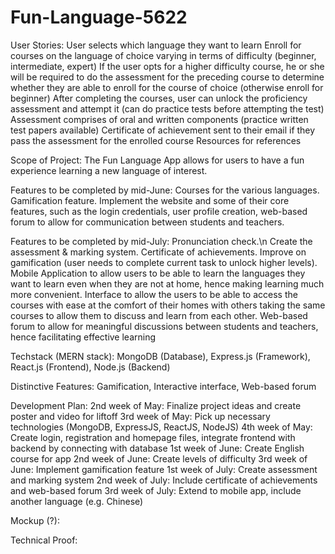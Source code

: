 # Fun-Language-5622
User Stories:
User selects which language they want to learn
Enroll for courses on the language of choice varying in terms of difficulty (beginner, intermediate, expert)
If the user opts for a higher difficulty course, he or she will be required to do the assessment for the preceding course to determine whether they are able to enroll for the course of choice (otherwise enroll for beginner)
After completing the courses, user can unlock the proficiency assessment and attempt it (can do practice tests before attempting the test)
Assessment comprises of oral and written components (practice written test papers available)
Certificate of achievement sent to their email if they pass the assessment for the enrolled course
Resources for references

Scope of Project:
The Fun Language App allows for users to have a fun experience learning a new language of interest.

Features to be completed by mid-June:
Courses for the various languages.
Gamification feature.
Implement the website and some of their core features, such as the login credentials, user profile creation, web-based forum to allow for communication between students and teachers.

Features to be completed by mid-July:
Pronunciation check.\n
Create the assessment & marking system.
Certificate of achievements.
Improve on gamification (user needs to complete current task to unlock higher levels).
Mobile Application to allow users to be able to learn the languages they want to learn even when they are not at home, hence making learning much more convenient.
Interface to allow the users to be able to access the courses with ease at the comfort of their homes with others taking the same courses to allow them to discuss and learn from each other.
Web-based forum to allow for meaningful discussions between students and teachers, hence facilitating effective learning

Techstack (MERN stack):
MongoDB (Database),
Express.js (Framework),
React.js (Frontend),
Node.js (Backend)


Distinctive Features:
Gamification,
Interactive interface,
Web-based forum

Development Plan:
2nd week of May: Finalize project ideas and create poster and video for liftoff
3rd week of May: Pick up necessary technologies (MongoDB, ExpressJS, ReactJS, NodeJS)
4th week of May: Create login, registration and homepage files, integrate frontend with backend by connecting with database
1st week of June: Create English course for app
2nd week of June: Create levels of difficulty
3rd week of June: Implement gamification feature
1st week of July: Create assessment and marking system
2nd week of July: Include certificate of achievements and web-based forum
3rd week of July: Extend to mobile app, include another language (e.g. Chinese)

Mockup (?):

Technical Proof:


